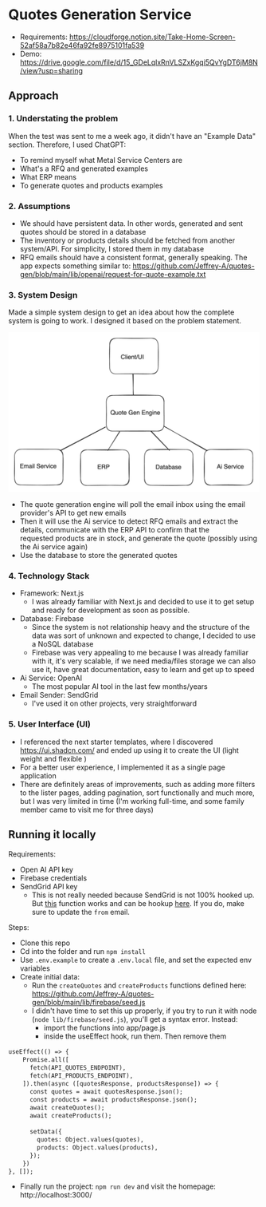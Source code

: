 # Quotes Generation Service

- Requirements: https://cloudforge.notion.site/Take-Home-Screen-52af58a7b82e46fa92fe8975101fa539
- Demo: https://drive.google.com/file/d/15_GDeLqlxRnVLSZxKgqi5QvYgDT6jM8N/view?usp=sharing

## Approach

### 1. Understating the problem 
When the test was sent to me a week ago, it didn't have an "Example Data" section. Therefore, I used ChatGPT:
- To remind myself what Metal Service Centers are
- What's a RFQ and generated examples
- What ERP means
- To generate quotes and products examples 

### 2. Assumptions 

- We should have persistent data. In other words, generated and sent quotes should be stored in a database
- The inventory or products details should be fetched from another system/API. For simplicity, I stored them in my database
- RFQ emails should have a consistent format, generally speaking. The app expects something similar to: https://github.com/Jeffrey-A/quotes-gen/blob/main/lib/openai/request-for-quote-example.txt

### 3. System Design

Made a simple system design to get an idea about how the complete system is going to work. I designed it based on the problem statement. 

<img src="public/system-design.png" width="600" />

- The quote generation engine will poll the email inbox using the email provider's API to get new emails
- Then it will use the Ai service to detect RFQ emails and extract the details, communicate with the ERP API to confirm that the requested products are in stock, and generate the quote (possibly using the Ai service again)
- Use the database to store the generated quotes

### 4. Technology Stack

- Framework: Next.js
   - I was already familiar with Next.js and decided to use it to get setup and ready for development as soon as possible.  
- Database: Firebase
  - Since the system is not relationship heavy and the structure of the data was sort of unknown and expected to change, I decided to use a NoSQL database
  - Firebase was very appealing to me because I was already familiar with it, it's very scalable, if we need media/files storage we can also use it, have great documentation, easy to learn and get up to speed
- Ai Service: OpenAI
    - The most popular AI tool in the last few months/years  
- Email Sender: SendGrid
    - I've used it on other projects, very straightforward  

### 5. User Interface (UI)

- I referenced the next starter templates, where I discovered https://ui.shadcn.com/ and ended up using it to create the UI (light weight and flexible )
- For a better user experience, I implemented it as a single page application
- There are definitely areas of improvements, such as adding more filters to the lister pages, adding pagination, sort functionally and much more, but I was very limited in time (I'm working full-time, and some family member came to visit me for three days)   

## Running it locally 

Requirements:
- Open AI API key
- Firebase credentials
- SendGrid API key
    -  This is not really needed because SendGrid is not 100% hooked up. But [this](https://github.com/Jeffrey-A/quotes-gen/blob/main/lib/sendgrid/index.js#L14) function works and can be hookup [here](https://github.com/Jeffrey-A/quotes-gen/blob/main/app/quotes/%5Bid%5D/page.js#L99). If you do, make sure to update the `from` email.

Steps:
- Clone this repo
- Cd into the folder and run `npm install`
- Use `.env.example` to create a `.env.local` file, and set the expected env variables
- Create initial data:
  - Run the `createQuotes` and `createProducts` functions defined here: https://github.com/Jeffrey-A/quotes-gen/blob/main/lib/firebase/seed.js
  - I didn't have time to set this up properly, if you try to run it with node (`node lib/firebase/seed.js`), you'll get a syntax error. Instead:
    - import the functions into app/page.js
    -  inside the useEffect hook, run them. Then remove them   

```
useEffect(() => {
    Promise.all([
      fetch(API_QUOTES_ENDPOINT),
      fetch(API_PRODUCTS_ENDPOINT),
    ]).then(async ([quotesResponse, productsResponse]) => {
      const quotes = await quotesResponse.json();
      const products = await productsResponse.json();
      await createQuotes();
      await createProducts();

      setData({
        quotes: Object.values(quotes),
        products: Object.values(products),
      });
    })
}, []);
```
- Finally run the project: `npm run dev` and visit the homepage: http://localhost:3000/
